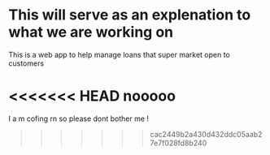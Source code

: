 # This will serve as an explenation to what we are working on

This is a web app to help manage loans that super market open to customers

<<<<<<< HEAD
nooooo
=======
I a m cofing rn so please dont bother me !
>>>>>>> cac2449b2a430d432ddc05aab27e7f028fd8b240
